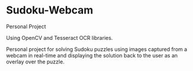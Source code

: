 # Sudoku-Webcam
Personal Project 

Using OpenCV and Tesseract OCR libraries.

Personal project for solving Sudoku puzzles using images captured from a webcam in real-time 
and displaying the solution back to the user as an overlay over the puzzle.


